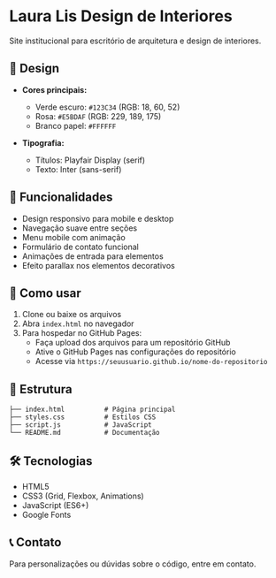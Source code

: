 # Laura Lis Design de Interiores

Site institucional para escritório de arquitetura e design de interiores.

## 🎨 Design

- **Cores principais:**
  - Verde escuro: `#123C34` (RGB: 18, 60, 52)
  - Rosa: `#E5BDAF` (RGB: 229, 189, 175)
  - Branco papel: `#FFFFFF`

- **Tipografia:**
  - Títulos: Playfair Display (serif)
  - Texto: Inter (sans-serif)

## 📱 Funcionalidades

- Design responsivo para mobile e desktop
- Navegação suave entre seções
- Menu mobile com animação
- Formulário de contato funcional
- Animações de entrada para elementos
- Efeito parallax nos elementos decorativos

## 🚀 Como usar

1. Clone ou baixe os arquivos
2. Abra `index.html` no navegador
3. Para hospedar no GitHub Pages:
   - Faça upload dos arquivos para um repositório GitHub
   - Ative o GitHub Pages nas configurações do repositório
   - Acesse via `https://seuusuario.github.io/nome-do-repositorio`

## 📁 Estrutura

```
├── index.html          # Página principal
├── styles.css          # Estilos CSS
├── script.js           # JavaScript
└── README.md           # Documentação
```

## 🛠️ Tecnologias

- HTML5
- CSS3 (Grid, Flexbox, Animations)
- JavaScript (ES6+)
- Google Fonts

## 📞 Contato

Para personalizações ou dúvidas sobre o código, entre em contato.

